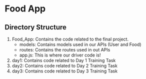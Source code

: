 # Food App

## Directory Structure
1. Food_App: Contains the code related to the final project.
   * models: Contains models used in our APIs (User and Food)
   * routes: Contains the routes used in out APIs
   * app.js: This is where our driver code is! 
2. day1: Contains code related to Day 1 Training Task
3. day2: Contains code related to Day 2 Training Task
4. day3: Contains code related to Day 3 Training Task


